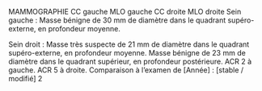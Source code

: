 MAMMOGRAPHIE
CC gauche
MLO gauche
CC droite
MLO droite
Sein gauche :
Masse bénigne de 30 mm de diamètre dans le quadrant supéro-externe, en profondeur moyenne.

Sein droit :
Masse très suspecte de 21 mm de diamètre dans le quadrant supéro-externe, en profondeur moyenne.
Masse bénigne de 23 mm de diamètre dans le quadrant supérieur, en profondeur postérieure.
ACR 2 à gauche.
ACR 5 à droite.
Comparaison à l’examen de [Année] : [stable / modifié]
2

